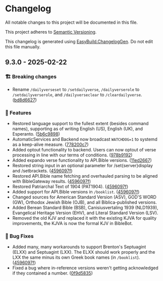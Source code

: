 # Changelog

All notable changes to this project will be documented in this file.

This project adheres to [Semantic Versioning](https://semver.org/spec/v2.0.0.html).

This changelog is generated using [EasyBuild.ChangelogGen](https://github.com/easybuild-org/EasyBuild.ChangelogGen). Do not edit this file manually.

<!-- EasyBuild: START -->
<!-- last_commit_released: dcb64a10578f34e08b39afb651cae80a10241adb -->
<!-- EasyBuild: END -->

## 9.3.0 - 2025-02-22

### 🏗️ Breaking changes

* Rename `/dailyverseset` to `/setdailyverse`, `/dailyverserole` to `/setdailyverserole`, and `/dailyverseclear` to `/cleardailyverse`. ([bd8d6627](https://gitlab.com/kerygmadigital/biblebot/BibleBot/-/commit/bd8d66277129eb171be45f2128ec6667b7d1f3c3))

### 🚀 Features

* Restored language support to the fullest extent (besides command names), supporting as of writing English (US), English (UK), and Esperanto. ([5b6c9898](https://gitlab.com/kerygmadigital/biblebot/BibleBot/-/commit/5b6c989855475368aa7d2d0fd875dc09c884aca9))
* AutomaticServices and Backend now broadcast `WATCHDOG=1` to systemd as a keep-alive measure. ([778200c7](https://gitlab.com/kerygmadigital/biblebot/BibleBot/-/commit/778200c7254d594c3434781ddd096b4dcc56ecaf))
* Added optout functionality to backend. Users can now optout of verse processing in line with our terms of conditions. ([978b9192](https://gitlab.com/kerygmadigital/biblebot/BibleBot/-/commit/978b91924bde506ad7e735d7a0ea0ae62fc81abb))
* Added expando verse functionality to API.Bible versions. ([11ed2667](https://gitlab.com/kerygmadigital/biblebot/BibleBot/-/commit/11ed266737f3e071250607848ec93f903a201989))
* Restored string input in an optional parameter for /set{server}display and /setbrackets. ([4596097f](https://gitlab.com/kerygmadigital/biblebot/BibleBot/-/commit/4596097f748165fd7cefe675bf768473d7449f95))
* Restored API.Bible name fetching and overhauled parsing to be aligned with BibleGateway results. ([4596097f](https://gitlab.com/kerygmadigital/biblebot/BibleBot/-/commit/4596097f748165fd7cefe675bf768473d7449f95))
* Restored Patriarchal Text of 1904 (PAT1904). ([4596097f](https://gitlab.com/kerygmadigital/biblebot/BibleBot/-/commit/4596097f748165fd7cefe675bf768473d7449f95))
* Added support for API.Bible versions in `/booklist`. ([4596097f](https://gitlab.com/kerygmadigital/biblebot/BibleBot/-/commit/4596097f748165fd7cefe675bf768473d7449f95))
* Changed sources for American Standard Version (ASV), GOD'S WORD (GW), Orthodox Jewish Bible (OJB), and all Biblica-published versions.
* Added Berean Standard Bible (BSB), Canisiusvertaling 1939 (NLD1939), Evangelical Heritage Version (EHV), and Literal Standard Version (LSV).
* Removed the old KJV and replaced it with the existing KJVA for quality improvements, the KJVA is now the formal KJV in BibleBot.

### 🐞 Bug Fixes

* Added many, many workarounds to support Brenton's Septuagint (ELXX) and Septuagint (LXX). The ELXX should work properly and the LXX the same minus its own Greek book names (in `/booklist`). ([4596097f](https://gitlab.com/kerygmadigital/biblebot/BibleBot/-/commit/4596097f748165fd7cefe675bf768473d7449f95))
* Fixed a bug where in-reference versions weren't getting acknowledged if they contained a number. ([0f9d5835](https://gitlab.com/kerygmadigital/biblebot/BibleBot/-/commit/0f9d583535d9b519c385b800a8309ebb070d6799))
